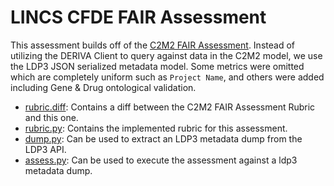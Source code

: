 # LINCS CFDE FAIR Assessment

This assessment builds off of the [C2M2 FAIR Assessment](https://github.com/nih-cfde/FAIR/tree/master/Demos/FAIRAssessment/c2m2). Instead of utilizing the DERIVA Client to query against data in the C2M2 model, we use the LDP3 JSON serialized metadata model. Some metrics were omitted which are completely uniform such as `Project Name`, and others were added including Gene & Drug ontological validation.

- [rubric.diff](./rubric.diff): Contains a diff between the C2M2 FAIR Assessment Rubric and this one.
- [rubric.py](./rubric.py): Contains the implemented rubric for this assessment.
- [dump.py](./dump.py): Can be used to extract an LDP3 metadata dump from the LDP3 API.
- [assess.py](./assess.py): Can be used to execute the assessment against a ldp3 metadata dump.

